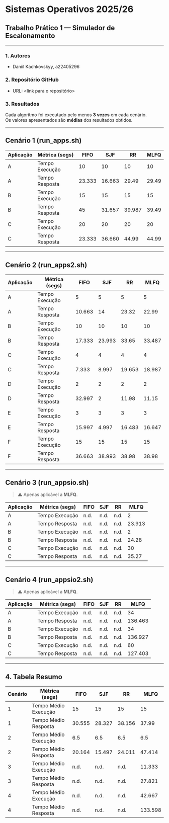 # Sistemas Operativos 2025/26
## Trabalho Prático 1 — Simulador de Escalonamento

---

### 1. Autores
- Daniil Kachkovskyy, a22405296

### 2. Repositório GitHub
- URL: <link para o repositório>

### 3. Resultados

Cada algoritmo foi executado pelo menos **3 vezes** em cada cenário.  
Os valores apresentados são **médias** dos resultados obtidos.

---

## Cenário 1 (run_apps.sh)

| Aplicação | Métrica (segs) | FIFO   | SJF    | RR     | MLFQ  |
|-----------|----------------|--------|--------|--------|-------|
| A         | Tempo Execução | 10     | 10     | 10     | 10    |
| A         | Tempo Resposta | 23.333 | 16.663 | 29.49  | 29.49 |
| B         | Tempo Execução | 15     | 15     | 15     | 15    |
| B         | Tempo Resposta | 45     | 31.657 | 39.987 | 39.49 |
| C         | Tempo Execução | 20     | 20     | 20     | 20    |
| C         | Tempo Resposta | 23.333 | 36.660 | 44.99  | 44.99 |

---

## Cenário 2 (run_apps2.sh)

| Aplicação | Métrica (segs) | FIFO   | SJF    | RR     | MLFQ   |
|-----------|----------------|--------|--------|--------|--------|
| A         | Tempo Execução | 5      | 5      | 5      | 5      |
| A         | Tempo Resposta | 10.663 | 14     | 23.32  | 22.99  |
| B         | Tempo Execução | 10     | 10     | 10     | 10     |
| B         | Tempo Resposta | 17.333 | 23.993 | 33.65  | 33.487 |
| C         | Tempo Execução | 4      | 4      | 4      | 4      |
| C         | Tempo Resposta | 7.333  | 8.997  | 19.653 | 18.987 |
| D         | Tempo Execução | 2      | 2      | 2      | 2      |
| D         | Tempo Resposta | 32.997 | 2      | 11.98  | 11.15  |
| E         | Tempo Execução | 3      | 3      | 3      | 3      |
| E         | Tempo Resposta | 15.997 | 4.997  | 16.483 | 16.647 |
| F         | Tempo Execução | 15     | 15     | 15     | 15     |
| F         | Tempo Resposta | 36.663 | 38.993 | 38.98  | 38.98  |

---

## Cenário 3 (run_appsio.sh)

> ⚠️ Apenas aplicável a **MLFQ**.

| Aplicação | Métrica (segs) | FIFO | SJF  | RR   | MLFQ   |
|-----------|----------------|------|------|------|--------|
| A         | Tempo Execução | n.d. | n.d. | n.d. | 2      |
| A         | Tempo Resposta | n.d. | n.d. | n.d. | 23.913 |
| B         | Tempo Execução | n.d. | n.d. | n.d. | 2      |
| B         | Tempo Resposta | n.d. | n.d. | n.d. | 24.28  |
| C         | Tempo Execução | n.d. | n.d. | n.d. | 30     |
| C         | Tempo Resposta | n.d. | n.d. | n.d. | 35.27  |

---

## Cenário 4 (run_appsio2.sh)

> ⚠️ Apenas aplicável a **MLFQ**.

| Aplicação | Métrica (segs) | FIFO | SJF  | RR   | MLFQ    |
|-----------|----------------|------|------|------|---------|
| A         | Tempo Execução | n.d. | n.d. | n.d. | 34      |
| A         | Tempo Resposta | n.d. | n.d. | n.d. | 136.463 |
| B         | Tempo Execução | n.d. | n.d. | n.d. | 34      |
| B         | Tempo Resposta | n.d. | n.d. | n.d. | 136.927 |
| C         | Tempo Execução | n.d. | n.d. | n.d. | 60      |
| C         | Tempo Resposta | n.d. | n.d. | n.d. | 127.403 |

---

## 4. Tabela Resumo

| Cenário | Métrica (segs)       | FIFO   | SJF    | RR     | MLFQ    |
|---------|----------------------|--------|--------|--------|---------|
| 1       | Tempo Médio Execução | 15     | 15     | 15     | 15      |
| 1       | Tempo Médio Resposta | 30.555 | 28.327 | 38.156 | 37.99   |
| 2       | Tempo Médio Execução | 6.5    | 6.5    | 6.5    | 6.5     |
| 2       | Tempo Médio Resposta | 20.164 | 15.497 | 24.011 | 47.414  |
| 3       | Tempo Médio Execução | n.d.   | n.d.   | n.d.   | 11.333  |
| 3       | Tempo Médio Resposta | n.d.   | n.d.   | n.d.   | 27.821  |
| 4       | Tempo Médio Execução | n.d.   | n.d.   | n.d.   | 42.667  |
| 4       | Tempo Médio Resposta | n.d.   | n.d.   | n.d.   | 133.598 |

